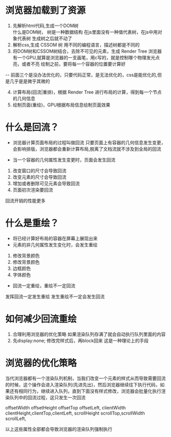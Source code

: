 # 浏览器加载到了资源
1. 先解析html代码,生成一个DOM树  
    什么是DOM树， 树是一种数据结构 在js里面没有一种值代表树，在js中用对象代表树
    生成树之后就不动了
2. 解析css,生成 CSSOM 树
    用不同的编程语言，描述树都是不同的
3. 将DOM树和CSSOM树结合，去除不可见的元素，生成 Render Tree 
    浏览器有一个GPU,就算是浏览器的一支画笔，用c写的，就是控制哪个物理发光点亮，或者不亮
    绘制之前，要将每一个容器的位置要计算好

-- 前面三个是没办法优化的，只要代码正常，是无法优化的，css是能优化的,但是几乎是是微乎其微的

4. 计算布局(回流|重排)，根据 Render Tree 进行布局的计算，得到每一个节点的几何信息
5. 绘制页面(重绘)，GPU根据布局信息绘制页面效果


# 什么是回流？
- 浏览器计算页面布局的过程叫做回流
    只要页面上有容器的几何信息发生变更，会影响排版，浏览器都会重新计算布局,脱离了文档流就不涉及到全局的回流

- 当一个容器的几何属性发生变更时，页面会发生回流

1. 改变窗口的尺寸会导致回流
2. 改变元素的尺寸会导致回流
3. 增加或者删除可见元素会导致回流
4. 页面初次渲染要回流

回流开销的性能更多

# 什么是重绘？
 - 将已经计算好布局的容器在屏幕上展现出来
 - 元素的非几何属性发生变化时，会发生重绘


 1. 修改背景颜色
 2. 修改背景颜色
 3. 边框颜色
 4. 字体颜色
 
- 回流一定重绘，重绘不一定回流

 发挥回流一定发生重绘
 发生重绘不一定会发生回流

 # 如何减少回流重绘
 1. 合理利用浏览器的优化策略
    如果渲染队列存满了就会自动执行队列里面的内容        
 2. 先display:none; 修改完样式后，再block回来 这是一种理论上的手段


 # 浏览器的优化策略
 当代浏览器都有一个渲染队列机制，当我们改变一个元素的样式从而导致需要回流的时候，这个操作会进入渲染队列(先进先出)，然后浏览器继续往下执行代码，如果还有相同行为，继续进入队列，直到下面没有样式修改，浏览器会批量化执行渲染队列中的回流过程，这只发生一次回流


 offsetWidth offsetHeight offsetTop offsetLeft,
 clientWidth clientHeight,clientTop,clientLeft, 
 scrollHeight scrollTop,scrollWidth scrollLeft,
 
 以上这些属性全部都会导致浏览器的渲染队列强制执行

